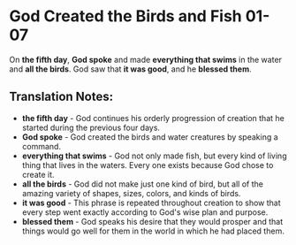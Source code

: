God Created the Birds and Fish 01-07
======================================


On **the fifth day**, **God spoke** and made **everything that swims**
in the water and **all the birds**. God saw that **it was good**, and
he **blessed them**.

Translation Notes:
------------------

-   **the fifth day** - God continues his orderly progression of
    creation that he started during the previous four days.
-   **God spoke** - God created the birds and water creatures by
    speaking a command.
-   **everything that swims** - God not only made fish, but every kind
    of living thing that lives in the waters. Every one exists because
    God chose to create it.
-   **all the birds** - God did not make just one kind of bird, but all
    of the amazing variety of shapes, sizes, colors, and kinds of birds.
-   **it was good** - This phrase is repeated throughout creation to
    show that every step went exactly according to God's wise plan
    and purpose.
-   **blessed them** - God speaks his desire that they would prosper and
    that things would go well for them in the world in which he had
    placed them.

